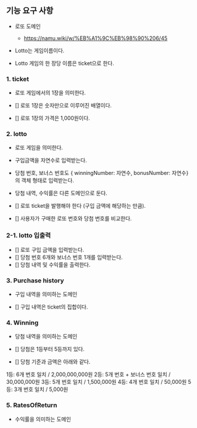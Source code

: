 ## 기능 요구 사항

- 로또 도메인

  - https://namu.wiki/w/%EB%A1%9C%EB%98%90%206/45

- Lotto는 게임이름이다.
- Lotto 게임의 한 장당 이름은 ticket으로 한다.

### 1. ticket

- 로또 게임에서의 1장을 의미한다.

- [] 로또 1장은 숫자만으로 이루어진 배열이다.
- [] 로또 1장의 가격은 1,000원이다.

### 2. lotto

- 로또 게임을 의미한다.

- 구입금액을 자연수로 입력받는다.
- 당첨 번호, 보너스 번호도 { winningNumber: 자연수, bonusNumber: 자연수} 의 객체 형태로 입력받는다.

- 당첨 내역, 수익률은 다른 도메인으로 둔다.

- [] 로또 ticket을 발행해야 한다 (구입 금액에 해당하는 만큼).

- [] 사용자가 구매한 로또 번호와 당첨 번호를 비교한다.

### 2-1. lotto 입출력

- [] 로또 구입 금액을 입력받는다.
- [] 당첨 번호 6개와 보너스 번호 1개를 입력받는다.
- [] 당첨 내역 및 수익률을 출력한다.

### 3. Purchase history

- 구입 내역을 의미하는 도메인

- [] 구입 내역은 ticket의 집합이다.

### 4. Winning

- 당첨 내역을 의미하는 도메인

- [] 당첨은 1등부터 5등까지 있다.

- [] 당첨 기준과 금액은 아래와 같다.

1등: 6개 번호 일치 / 2,000,000,000원
2등: 5개 번호 + 보너스 번호 일치 / 30,000,000원
3등: 5개 번호 일치 / 1,500,000원
4등: 4개 번호 일치 / 50,000원
5등: 3개 번호 일치 / 5,000원

### 5. RatesOfReturn

- 수익률을 의미하는 도메인
